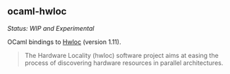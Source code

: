 ocaml-hwloc
-----------

*Status: WIP and Experimental*

OCaml bindings to [Hwloc](https://github.com/open-mpi/hwloc) (version 1.11).

> The Hardware Locality (hwloc) software project aims at easing the process of
> discovering hardware resources in parallel architectures.